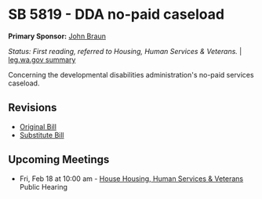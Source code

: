 # SB 5819 - DDA no-paid caseload
**Primary Sponsor:** [John Braun](/person/leg/john.braun.md)

*Status: First reading, referred to Housing, Human Services & Veterans.* | [leg.wa.gov summary](https://app.leg.wa.gov/billsummary?BillNumber=5819&Year=2021)

Concerning the developmental disabilities administration's no-paid services caseload.

## Revisions
* [Original Bill](1/)
* [Substitute Bill](S/)

## Upcoming Meetings
* Fri, Feb 18 at 10:00 am - [House Housing, Human Services & Veterans](/house/2021-22/HHSV/) Public Hearing